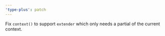 ```yaml
---
'type-plus': patch
---
```


Fix `context()` to support `extender` which only needs a partial of the current context.
